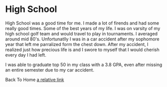# High School

High School was a good time for me. I made a lot of firends and had some really good times. Some of the best years of my life. 
I was on varsity of my high school golf team and would travel to play in tournaments.
I averaged around mid 80's. Unfortunatlly I was in a car accident after my sophomore year that left me parralized form the chest down.
After my accident, I realized just how precious life is and I swore to myself that I would cherish every day I had left.

I was able to graduate top 50 in my class with a 3.8 GPA, even after missing an entire semester due to my car accident. 


Back To Home
[a relative link](README.md)
